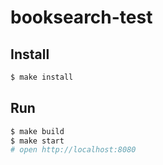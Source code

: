 # booksearch-test

## Install

```sh
$ make install
```

## Run

```sh
$ make build
$ make start
# open http://localhost:8080